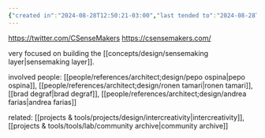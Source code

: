 ```yaml
---
{"created in":"2024-08-28T12:50:21-03:00","last tended to":"2024-08-28T12:54:03-03:00","tags":["community","metacrisis","socialsensemaking","openknowledge","organization"],"relevancescore":96,"created":"2024-08-28T12:50:21.204-03:00","updated":"2025-01-22T16:39:58.684-03:00","notestage":["🌱"],"dg-publish":true,"permalink":"/initiatives-orgs-and-communities/design/common-sensemakers/","dgPassFrontmatter":true}
---
```


https://twitter.com/CSenseMakers
https://csensemakers.com/

very focused on building the [[concepts/design/sensemaking layer\|sensemaking layer]].

involved people: [[people/references/architect;design/pepo ospina\|pepo ospina]], [[people/references/architect;design/ronen tamari\|ronen tamari]], [[brad degraf\|brad degraf]], [[people/references/architect;design/andrea farias\|andrea farias]]

related: [[projects & tools/projects/design/intercreativity\|intercreativity]], [[projects & tools/tools/lab/community archive\|community archive]]